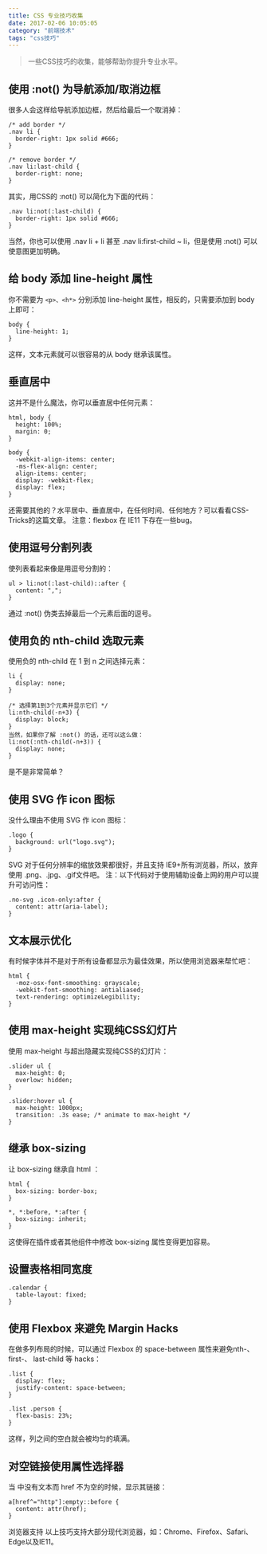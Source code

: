 ```yaml
---
title: CSS 专业技巧收集
date: 2017-02-06 10:05:05
category: "前端技术"
tags: "css技巧"
---
```

> 一些CSS技巧的收集，能够帮助你提升专业水平。

## 使用 :not() 为导航添加/取消边框
很多人会这样给导航添加边框，然后给最后一个取消掉：

```
/* add border */
.nav li {
  border-right: 1px solid #666;
}

/* remove border */
.nav li:last-child {
  border-right: none;
}
```
其实，用CSS的 :not() 可以简化为下面的代码：
```
.nav li:not(:last-child) {
  border-right: 1px solid #666;
}
```
当然，你也可以使用 .nav li + li 甚至 .nav li:first-child ~ li，但是使用 :not() 可以使意图更加明确。

## 给 body 添加 line-height 属性
你不需要为 ``` <p>、<h*> ``` 分别添加 line-height 属性，相反的，只需要添加到 body 上即可：
```
body {
  line-height: 1;
}
```
这样，文本元素就可以很容易的从 body 继承该属性。
## 垂直居中
这并不是什么魔法，你可以垂直居中任何元素：
```
html, body {
  height: 100%;
  margin: 0;
}

body {
  -webkit-align-items: center;  
  -ms-flex-align: center;  
  align-items: center;
  display: -webkit-flex;
  display: flex;
}
```
还需要其他的？水平居中、垂直居中，在任何时间、任何地方？可以看看CSS-Tricks的这篇文章。
注意：flexbox 在 IE11 下存在一些bug。

## 使用逗号分割列表
使列表看起来像是用逗号分割的：
```
ul > li:not(:last-child)::after {
  content: ",";
}
```
通过 :not() 伪类去掉最后一个元素后面的逗号。

## 使用负的 nth-child 选取元素
使用负的 nth-child 在 1 到 n 之间选择元素：
```
li {
  display: none;
}

/* 选择第1到3个元素并显示它们 */
li:nth-child(-n+3) {
  display: block;
}
当然，如果你了解 :not() 的话，还可以这么做：
li:not(:nth-child(-n+3)) {
  display: none;
}
```
是不是非常简单？
## 使用 SVG 作 icon 图标
没什么理由不使用 SVG 作 icon 图标：
```
.logo {
  background: url("logo.svg");
}
```
SVG 对于任何分辨率的缩放效果都很好，并且支持 IE9+所有浏览器，所以，放弃使用 .png、.jpg、.gif文件吧。
注：以下代码对于使用辅助设备上网的用户可以提升可访问性：
```
.no-svg .icon-only:after {
  content: attr(aria-label);
}
```
## 文本展示优化
有时候字体并不是对于所有设备都显示为最佳效果，所以使用浏览器来帮忙吧：
```
html {
  -moz-osx-font-smoothing: grayscale;
  -webkit-font-smoothing: antialiased;
  text-rendering: optimizeLegibility;
}
```
## 使用 max-height 实现纯CSS幻灯片
使用 max-height 与超出隐藏实现纯CSS的幻灯片：
```
.slider ul {
  max-height: 0;
  overlow: hidden;
}

.slider:hover ul {
  max-height: 1000px;
  transition: .3s ease; /* animate to max-height */
}
```
## 继承 box-sizing
让 box-sizing 继承自 html ：
```
html {
  box-sizing: border-box;
}

*, *:before, *:after {
  box-sizing: inherit;
}
```
这使得在插件或者其他组件中修改 box-sizing 属性变得更加容易。
## 设置表格相同宽度
```
.calendar {
  table-layout: fixed;
}
```
## 使用 Flexbox 来避免 Margin Hacks
在做多列布局的时候，可以通过 Flexbox 的 space-between 属性来避免nth-、first-、 last-child 等 hacks：
```
.list {
  display: flex;
  justify-content: space-between;
}

.list .person {
  flex-basis: 23%;
}
```
这样，列之间的空白就会被均匀的填满。
## 对空链接使用属性选择器
当 <a> 中没有文本而 href 不为空的时候，显示其链接：
```
a[href^="http"]:empty::before {
  content: attr(href);
}
```
浏览器支持
以上技巧支持大部分现代浏览器，如：Chrome、Firefox、Safari、Edge以及IE11。
